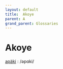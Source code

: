 ```yaml
---
layout: default
title:  Akoye
parent: A
grand_parent: Glossaries
---
```


# Akoye


[apäki](https://en.wiktionary.org/wiki/?curid=5417405)
: /əpɑki/

